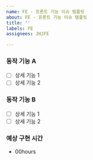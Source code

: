 ```yaml
---
name: FE - 프론트 기능 이슈 탬플릿
about: FE - 프론트 기능 이슈 탬플릿
title: ''
labels: FE
assignees: JHJFE

---
```


### 동작 기능 A

- [ ] 상세 기능 1
- [ ] 상세 기능 2

### 동작 기능 B

- [ ] 상세 기능 1
- [ ] 상세 기능 2

### 예상 구현 시간
- 00hours
